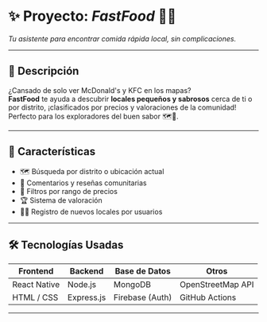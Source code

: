 # ✨ Proyecto: *FastFood* 🍔📍  
*Tu asistente para encontrar comida rápida local, sin complicaciones.*

---

## 🚀 Descripción

¿Cansado de solo ver McDonald's y KFC en los mapas?  
**FastFood** te ayuda a descubrir **locales pequeños y sabrosos** cerca de ti o por distrito, ¡clasificados por precios y valoraciones de la comunidad!  
Perfecto para los exploradores del buen sabor 🗺️🍟.

---

## 🧩 Características

- 🗺️ Búsqueda por distrito o ubicación actual  
- 💬 Comentarios y reseñas comunitarias  
- 💸 Filtros por rango de precios  
- 🏆 Sistema de valoración  
- 🧑‍🍳 Registro de nuevos locales por usuarios  

---

## 🛠️ Tecnologías Usadas

| Frontend        | Backend         | Base de Datos   | Otros              |
|-----------------|-----------------|------------------|--------------------|
| React Native    | Node.js         | MongoDB          | OpenStreetMap API |
| HTML / CSS      | Express.js      | Firebase (Auth)  | GitHub Actions     |

---


